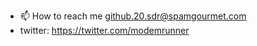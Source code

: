 - 📫 How to reach me github.20.sdr@spamgourmet.com
- twitter: https://twitter.com/modemrunner

<!---
sdr-ath0/sdr-ath0 is a ✨ special ✨ repository because its `README.md` (this file) appears on your GitHub profile.
You can click the Preview link to take a look at your changes.
--->
